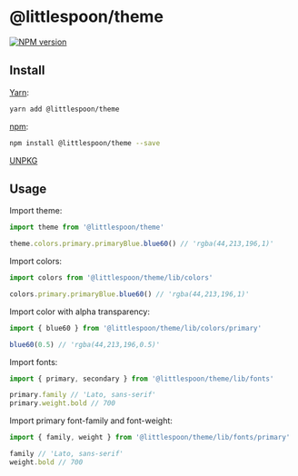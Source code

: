 # @littlespoon/theme

[![NPM version](https://img.shields.io/npm/v/@littlespoon/theme.svg)](https://www.npmjs.com/package/@littlespoon/theme)

## Install

[Yarn](https://yarnpkg.com/package/@littlespoon/theme):

```sh
yarn add @littlespoon/theme
```

[npm](https://www.npmjs.com/package/@littlespoon/theme):

```sh
npm install @littlespoon/theme --save
```

[UNPKG](https://unpkg.com/browse/@littlespoon/theme/)

## Usage

Import theme:

```ts
import theme from '@littlespoon/theme'

theme.colors.primary.primaryBlue.blue60() // 'rgba(44,213,196,1)'
```

Import colors:

```ts
import colors from '@littlespoon/theme/lib/colors'

colors.primary.primaryBlue.blue60() // 'rgba(44,213,196,1)'
```

Import color with alpha transparency:

```ts
import { blue60 } from '@littlespoon/theme/lib/colors/primary'

blue60(0.5) // 'rgba(44,213,196,0.5)'
```

Import fonts:

```ts
import { primary, secondary } from '@littlespoon/theme/lib/fonts'

primary.family // 'Lato, sans-serif'
primary.weight.bold // 700
```

Import primary font-family and font-weight:

```ts
import { family, weight } from '@littlespoon/theme/lib/fonts/primary'

family // 'Lato, sans-serif'
weight.bold // 700
```
